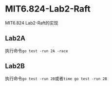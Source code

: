 # MIT6.824-Lab2-Raft
MIT6.824 Lab2-Raft的实现

## Lab2A
执行命令`go test -run 2A -race`

## Lab2B
执行命令`go test -run 2B`或者`time go test -run 2B`
